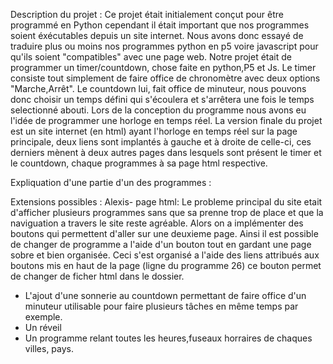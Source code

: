 Description du projet :
Ce projet était initialement conçut pour être programmé en Python cependant il était important que nos programmes soient éxécutables depuis un site internet. Nous avons donc 
essayé de traduire plus ou moins nos programmes python en p5 voire javascript pour qu'ils soient "compatibles" avec une page web. Notre projet était de programmer un 
timer/countdown, chose faite en python,P5 et Js. Le timer consiste tout simplement de faire office de chronomètre avec deux options "Marche,Arrêt". Le countdown lui, fait office
de minuteur, nous pouvons donc choisir un temps défini qui s'écoulera et s'arrêtera une fois le temps selectionné abouti. Lors de la conception du programme nous avons eu l'idée 
de programmer une horloge en temps réel. La version finale du projet est un site internet (en html) ayant l'horloge en temps réel sur la page principale, deux liens sont implantés
à gauche et à droite de celle-ci, ces derniers mènent à deux autres pages dans lesquels sont présent le timer et le countdown, chaque programmes à sa page html respective.

Expliquation d'une partie d'un des programmes :



Extensions possibles :
Alexis- page html:
  Le probleme principal du site etait d'afficher plusieurs programmes sans que sa prenne trop de place et que la naviguation a travers le site reste agréable. Alors on a implémenter des boutons qui permettent d'aller sur une deuxieme page. Ainsi il est possible de changer de programme a l'aide d'un bouton tout en gardant une page sobre et bien organisée.
  Ceci s'est organisé a l'aide des liens attribués aux boutons mis en haut de la page (ligne du programme 26) ce bouton permet de changer de ficher html dans le dossier.
  

- L'ajout d'une sonnerie au countdown permettant de faire office d'un minuteur utilisable pour faire plusieurs tâches en même temps par exemple.
- Un réveil
- Un programme relant toutes les heures,fuseaux horraires de chaques villes, pays.
